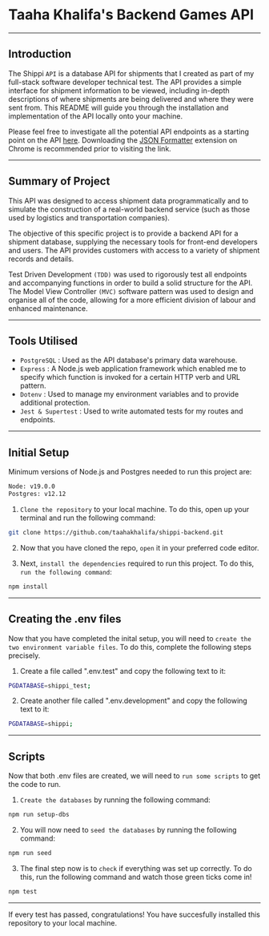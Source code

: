 # Taaha Khalifa's Backend Games API

---

## Introduction

The Shippi `API` is a database API for shipments that I created as part of my full-stack software developer technical test. The API provides a simple interface for shipment information to be viewed, including in-depth descriptions of where shipments are being delivered and where they were sent from. This README will guide you through the installation and implementation of the API locally onto your machine.

Please feel free to investigate all the potential API endpoints as a starting point on the API [here](https://shippi-backend.onrender.com/api/). Downloading the [JSON Formatter](https://chrome.google.com/webstore/detail/json-formatter/bcjindcccaagfpapjjmafapmmgkkhgoa?hl=en) extension on Chrome is recommended prior to visiting the link.

---

## Summary of Project

This API was designed to access shipment data programmatically and to simulate the construction of a real-world backend service (such as those used by logistics and transportation companies).

The objective of this specific project is to provide a backend API for a shipment database, supplying the necessary tools for front-end developers and users. The API provides customers with access to a variety of shipment records and details.

Test Driven Development `(TDD)` was used to rigorously test all endpoints and accompanying functions in order to build a solid structure for the API. The Model View Controller `(MVC)` software pattern was used to design and organise all of the code, allowing for a more efficient division of labour and enhanced maintenance.

---

## Tools Utilised

-   `PostgreSQL` : Used as the API database's primary data warehouse.
-   `Express` : A Node.js web application framework which enabled me to specify which function is invoked for a certain HTTP verb and URL pattern.
-   `Dotenv` : Used to manage my environment variables and to provide additional protection.
-   `Jest & Supertest` : Used to write automated tests for my routes and endpoints.

---

## Initial Setup

Minimum versions of Node.js and Postgres needed to run this project are:

```bash
Node: v19.0.0
Postgres: v12.12
```

1. `Clone the repository` to your local machine. To do this, open up your terminal and run the following command:

```bash
git clone https://github.com/taahakhalifa/shippi-backend.git
```

2. Now that you have cloned the repo, `open` it in your preferred code editor.

3. Next, `install the dependencies` required to run this project. To do this, `run the following command`:

```bash
npm install
```

---

## Creating the .env files

Now that you have completed the inital setup, you will need to `create the two environment variable files`. To do this, complete the following steps precisely.

1. Create a file called ".env.test" and copy the following text to it:

```bash
PGDATABASE=shippi_test;
```

2. Create another file called ".env.development" and copy the following text to it:

```bash
PGDATABASE=shippi;
```

---

## Scripts

Now that both .env files are created, we will need to `run some scripts` to get the code to run.

1. `Create the databases` by running the following command:

```bash
npm run setup-dbs
```

2. You will now need to `seed the databases` by running the following command:

```bash
npm run seed
```

3. The final step now is to `check` if everything was set up correctly. To do this, run the following command and watch those green ticks come in!

```bash
npm test
```

---

If every test has passed, congratulations! You have succesfully installed this repository to your local machine.
